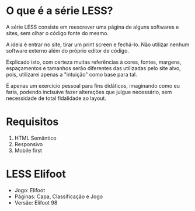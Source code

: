 # O que é a série LESS?

A série LESS consiste em reescrever uma página de alguns softwares e sites, sem olhar o código fonte do mesmo.

A ideia é entrar no site, tirar um print screen e fechá-lo. Não utilizar nenhum software externo além do próprio editor de código.

Explicado isto, com certeza muitas referências à cores, fontes, margens, espaçamentos e tamanhos serão diferentes das utilizadas pelo site alvo, pois, utilizarei apenas a "intuição" como base para tal.

É apenas um exercício pessoal para fins didáticos, imaginando como eu faria, podendo inclsuive fazer alterações que julgue necessário, sem necessidade de total fidalidade ao layout.

# Requisitos

1. HTML Semântico
2. Responsivo
3. Mobile first

# LESS Elifoot

* Jogo: Elifoot
* Páginas: Capa, Classificação e Jogo
* Versão: Elifoot 98
